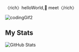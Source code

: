 〈rich〉helloWorld,👋 meet〈/rich〉


![codingGif2](https://user-images.githubusercontent.com/64165035/159189103-21687e09-0c04-4226-b0e1-2e3c157de352.gif)



## My Stats
![GitHub Stats](https://github-readme-stats.vercel.app/api?username=RichardNk24&theme=onedark)
